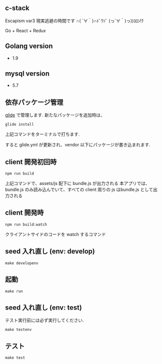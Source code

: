 ## c-stack

Escapism var3
現実逃避の時間です ∩( ´∀｀)∩ﾄﾞｳｿﾞ (っ´∀｀)っ))ﾖﾛｼ!ｸ

Go + React + Redux


## Golang version

* 1.9 


## mysql version

* 5.7 


## 依存パッケージ管理 

[glide](https://github.com/Masterminds/glide) で管理します. 
新たなパッケージを追加時は、
```
glide install
```
上記コマンドをターミナルで打ちます.


すると glide.yml が更新され、vendor 以下にパッケージが書き込まれます.


## client 開発初回時

```
npm run build
```

上記コマンドで、assets/js 配下に bundle.js が出力される
本アプリでは、bundle.js のみ読み込んでいて、すべての client 周りの js はbundle.js として出力される


## client 開発時

```
npm run build:watch
```

クライアントサイドのコードを watch するコマンド

## seed 入れ直し (env: develop)

```
make developenv 
```


## 起動

```
make run
```


## seed 入れ直し (env: test)

テスト実行前には必ず実行してください.
```
make testenv
```


## テスト
```
make test
```
